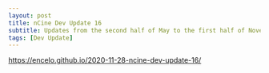 ```yaml
---
layout: post
title: nCine Dev Update 16
subtitle: Updates from the second half of May to the first half of November 2020
tags: [Dev Update]
---
```


<https://encelo.github.io/2020-11-28-ncine-dev-update-16/>
